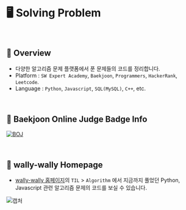 # :desktop_computer: Solving Problem

<br>

## :pushpin: Overview

- 다양한 알고리즘 문제 플랫폼에서 푼 문제들의 코드를 정리합니다.
- Platform : `SW Expert Academy`, `Baekjoon`, `Programmers`, `HackerRank`, `Leetcode`.
- Language : `Python`, `Javascript`, `SQL(MySQL)`, `C++`, etc.

<br>

## :pushpin: Baekjoon Online Judge Badge Info

[![BOJ](http://mazassumnida.wtf/api/v2/generate_badge?boj=simseen0213)](https://solved.ac/profile/simseen0213)

<br>

## :pushpin: wally-wally Homepage

- <a href="https://wally-wally.kr/til" target="_blank">wally-wally 홈페이지</a>의 `TIL` > `Algorithm` 에서 지금까지 풀었던 Python, Javascript 관련 알고리즘 문제의 코드를 보실 수 있습니다.

![캡처](https://user-images.githubusercontent.com/52685250/99409054-4b1a8700-2934-11eb-8aa7-f09171c4fab5.PNG)